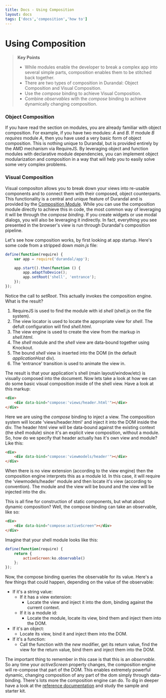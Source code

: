```yaml
---
title: Docs - Using Composition
layout: docs
tags: ['docs','composition','how to']
---
```

# Using Composition
#### 

<blockquote>
  <strong>Key Points</strong>
  <ul>
    <li>
      While modules enable the developer to break a complex app into several simple parts, composition enables them to be stitched back together.
    </li>
    <li>
      There are two types of composition in Durandal: Object Composition and Visual Composition.
    </li>
    <li>
      Use the <em>compose</em> binding to achieve Visual Composition.
    </li>
    <li>
      Combine <em>observables</em> with the <em>compose</em> binding to achieve dynamically changing composition.
    </li>
  </ul>
</blockquote>

### Object Composition

If you have read the section on modules, you are already familiar with object composition.
For example, if you have two modules: _A_ and _B_. If module _B_ _requires_ module _A_, then you have used a very basic form of object composition.
This is nothing unique to Durandal, but is provided entirely by the AMD mechanism via RequireJS.
By leveraging object and function modules with declarative module dependencies, you can implement object modularization and composition in a way that will help you to easily solve some very complex problems.

### Visual Composition

Visual compositon allows you to break down your views into re-usable components and to connect them with their composed, object counterparts.
This functionality is a central and unique feature of Durandal and is provided by the [Composition Module](/documentation/Composition).
While you can use the composition module directly to achieve this in code, the most common way of leveraging it will be through the _compose binding_.
If you create widgets or use modal dialogs, you will also be leveraging it indirectly. In fact, everything you see presented in the browser's view is run through Durandal's composition pipeline.

Let's see how composition works, by first looking at app startup. Here's some code from a stripped down _main.js_ file:

```javascript
define(function(require) {
    var app = require('durandal/app');

    app.start().then(function () {
        app.adaptToDevice();
        app.setRoot('shell', 'entrance');
    });
});
```

Notice the call to _setRoot_. This actually invokes the composition engine. What is the result?

1. RequireJS is used to find the module with id _shell_ (shell.js on the file system).
2. The view locator is used to locate the appropriate view for _shell_. The defult configuration will find _shell.html_.
3. The view engine is used to create the view from the markup in _shell.html_.
4. The _shell_ module and the _shell_ view are data-bound together using Knockout.
5. The bound _shell_ view is inserted into the DOM (in the default _applicationHost_ div).
6. The 'entrance' transition is used to animate the view in.

The result is that your application's shell (main layout/window/etc) is visually composed into the document.
Now lets take a look at how we can do some basic visual composition inside of the shell view. Have a look at this markup:

```html
<div>
    <div data-bind="compose:'views/header.html'"></div>
</div>
```

Here we are using the _compose_ binding to inject a view. The composition system will locate 'views/header.html' and inject it into the DOM inside the div.
The header html view will be data-bound against the existing context (the shell module) since it's an explicit view composition, without a module.
So, how do we specify that header actually has it's own view and module? Like this:

```html
<div>
    <div data-bind="compose:'viewmodels/header'"></div>
</div>
```

When there is no view extension (according to the view engine) then the composition engine interprets this as a module Id.
In this case, it will require the 'viewmodels/header' module and then locate it's view (according to convention).
The module and the view will be bound and the view will be injected into the div.

This is all fine for construction of static components, but what about dynamic composition?
Well, the compose binding can take an observable, like so:

```html
<div>
    <div data-bind="compose:activeScreen"></div>
</div>
```

Imagine that your shell module looks like this:

```javascript
define(function(require) {
    return {
        activeScreen:ko.observable()
    };
});
```

Now, the compose binding queries the observable for its value. Here's a few things that could happen, depending on the value of the observable:

* If it's a string value:
    * If it has a view extension:
        * Locate the view and inject it into the dom, binding against the current context.
    * If it is a module id:
        * Locate the module, locate its view, bind them and inject them into the DOM.
* If it's an object:
    * Locate its view, bind it and inject them into the DOM.
* If it's a function:
    * Call the function with the _new_ modifier, get its return value, find the view for the return value, bind them and inject them into the DOM.

The important thing to remember in this case is that this is an _observable_. So any time your _activeScreen_ property changes, the composition engine will re-compose that part of the DOM.
This enables extremely powerful dynamic, changing composition of any part of the dom simply through data-binding. 
There's lots more the composition engine can do. To dig in deeper have a look at the [reference documentation](/documentation/Composition) and study the sample and starter kit.